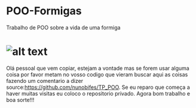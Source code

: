 # POO-Formigas
Trabalho de POO sobre a vida de uma formiga
# ![alt text](http://www.asset1.net/tv/pictures/movie/a-bug's-life-1998/A-Bugs-Life-CW-02.jpg)

Olá pessoal que vem copiar, estejam a vontade mas se forem usar alguma coisa por favor metam no vosso codigo que vieram buscar aqui as coisas fazendo um comentario a dizer source:https://github.com/nunobifes/TP_POO. Se eu reparo que começa a haver muitas visitas eu coloco o repositorio privado. Agora bom trabalho e boa sorte!!!
